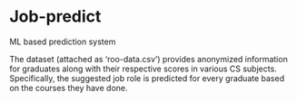 # Job-predict
ML based prediction system

The dataset (attached as ‘roo-data.csv’) provides anonymized information for graduates
along with their respective scores in various CS subjects. Specifically, the suggested job
role is predicted for every graduate based on the courses they have done.
